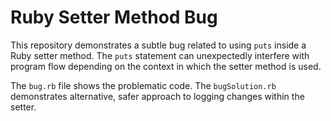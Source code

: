# Ruby Setter Method Bug
This repository demonstrates a subtle bug related to using `puts` inside a Ruby setter method. The `puts` statement can unexpectedly interfere with program flow depending on the context in which the setter method is used.

The `bug.rb` file shows the problematic code.  The `bugSolution.rb` demonstrates alternative, safer approach to logging changes within the setter.